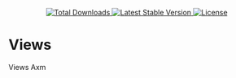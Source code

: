 <p align="center">
    <a href="https://packagist.org/packages/axm/views">
        <img src="https://poser.pugx.org/axm/views/d/total.svg" alt="Total Downloads">
    </a>
    <a href="https://packagist.org/packages/axm/views">
        <img src="https://poser.pugx.org/axm/views/v/stable.svg" alt="Latest Stable Version">
    </a>
    <a href="https://packagist.org/packages/axm/views">
        <img src="https://poser.pugx.org/axm/views/license.svg" alt="License">
    </a>
</p>

# Views
Views Axm 
